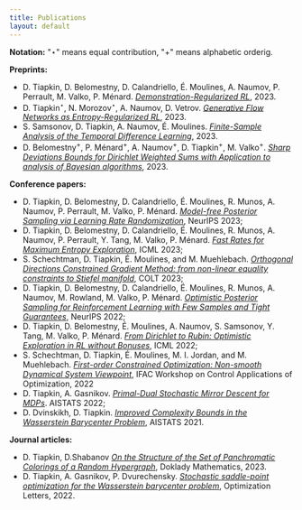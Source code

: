 ```yaml
---
title: Publications
layout: default
---
```


**Notation:** "&#8902;" means equal contribution, "+" means alphabetic orderig.


**Preprints:**
* D. Tiapkin, D. Belomestny, D. Calandriello, É. Moulines, A. Naumov, P. Perrault, M. Valko, P. Ménard. [*Demonstration-Regularized RL*](https://arxiv.org/abs/2310.17303), 2023.
* D. Tiapkin<sup>&#8902;</sup>, N. Morozov<sup>&#8902;</sup>, A. Naumov, D. Vetrov. [*Generative Flow Networks as Entropy-Regularized RL*](https://arxiv.org/abs/2310.12934), 2023.
* S. Samsonov, D. Tiapkin, A. Naumov, É. Moulines. [*Finite-Sample Analysis of the Temporal Difference Learning*](https://arxiv.org/abs/2310.14286), 2023.
* D. Belomestny<sup>+</sup>, P. Ménard<sup>+</sup>, A. Naumov<sup>+</sup>, D. Tiapkin<sup>+</sup>, M. Valko<sup>+</sup>. [*Sharp Deviations Bounds for Dirichlet Weighted Sums with Application to analysis of Bayesian algorithms*](https://arxiv.org/abs/2304.03056), 2023.


**Conference papers:**
* D. Tiapkin, D. Belomestny, D. Calandriello, É. Moulines, R. Munos, A. Naumov, P. Perrault, M. Valko, P. Ménard. [*Model-free Posterior Sampling via Learning Rate Randomization*](https://arxiv.org/abs/2310.18186), NeurIPS 2023;
* D. Tiapkin, D. Belomestny, D. Calandriello, É. Moulines, R. Munos, A. Naumov, P. Perrault, Y. Tang,  M. Valko, P. Ménard. [*Fast Rates for Maximum Entropy Exploration*](https://proceedings.mlr.press/v202/tiapkin23a.html), ICML 2023;
* S. Schechtman, D. Tiapkin, É. Moulines, and M. Muehlebach. [*Orthogonal Directions Constrained Gradient Method: from non-linear equality constraints to Stiefel manifold*](https://proceedings.mlr.press/v195/schechtman23a.html), COLT 2023;
* D. Tiapkin, D. Belomestny, D. Calandriello, É. Moulines, R. Munos, A. Naumov, M. Rowland, M. Valko, P. Ménard. [*Optimistic Posterior Sampling for Reinforcement Learning with Few Samples and Tight Guarantees*](https://proceedings.neurips.cc/paper_files/paper/2022/hash/45e15bae91a6f213d45e203b8a29be48-Abstract-Conference.html), NeurIPS 2022;
* D. Tiapkin, D. Belomestny, É. Moulines, A. Naumov, S. Samsonov, Y. Tang, M. Valko, P. Ménard. [*From Dirichlet to Rubin: Optimistic Exploration in RL without Bonuses*](https://proceedings.mlr.press/v162/tiapkin22a.html), ICML 2022;
* S. Schechtman, D. Tiapkin, É. Moulines, M. I. Jordan, and M. Muehlebach. [*First-order Constrained Optimization: Non-smooth Dynamical System Viewpoint*](https://www.sciencedirect.com/science/article/pii/S2405896322012010), IFAC Workshop on Control Applications of Optimization, 2022
* D. Tiapkin, A. Gasnikov. [*Primal-Dual Stochastic Mirror Descent for MDPs*](https://proceedings.mlr.press/v151/tiapkin22a.html). AISTATS 2022;
* D. Dvinskikh, D. Tiapkin. [*Improved Complexity Bounds in the Wasserstein Barycenter Problem*](http://proceedings.mlr.press/v130/dvinskikh21a.html), AISTATS 2021.


**Journal articles:**
* D. Tiapkin, D.Shabanov [*On the Structure of the Set of Panchromatic Colorings of a Random Hypergraph*](https://link.springer.com/article/10.1134/S1064562423700953), Doklady Mathematics, 2023. 
* D. Tiapkin, A. Gasnikov, P. Dvurechensky. [*Stochastic saddle-point optimization for the Wasserstein barycenter problem*](https://link.springer.com/article/10.1007/s11590-021-01834-w), Optimization Letters, 2022.

